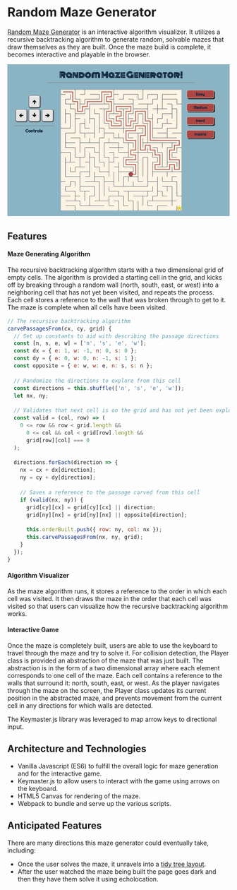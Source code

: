 # Random Maze Generator

[Random Maze Generator](https://djfletcher.github.io/MazeGenerator/) is an interactive algorithm visualizer. It utilizes a recursive backtracking algorithm to generate random, solvable mazes that draw themselves as they are built. Once the maze build is complete, it becomes interactive and playable in the browser.

![Maze](./images/maze.png)

## Features

#### Maze Generating Algorithm

The recursive backtracking algorithm starts with a two dimensional grid of empty cells. The algorithm is provided a starting cell in the grid, and kicks off by breaking through a random wall (north, south, east, or west) into a neighboring cell that has not yet been visited, and repeats the process. Each cell stores a reference to the wall that was broken through to get to it. The maze is complete when all cells have been visited.

````javascript
// The recursive backtracking algorithm
carvePassagesFrom(cx, cy, grid) {
  // Set up constants to aid with describing the passage directions
  const [n, s, e, w] = ['n', 's', 'e', 'w'];
  const dx = { e: 1, w: -1, n: 0, s: 0 };
  const dy = { e: 0, w: 0, n: -1, s: 1 };
  const opposite = { e: w, w: e, n: s, s: n };

  // Randomize the directions to explore from this cell
  const directions = this.shuffle(['n', 's', 'e', 'w']);
  let nx, ny;

  // Validates that next cell is on the grid and has not yet been explored
  const valid = (col, row) => (
    0 <= row && row < grid.length &&
      0 <= col && col < grid[row].length &&
      grid[row][col] === 0
  );

  directions.forEach(direction => {
    nx = cx + dx[direction];
    ny = cy + dy[direction];

    // Saves a reference to the passage carved from this cell
    if (valid(nx, ny)) {
      grid[cy][cx] = grid[cy][cx] || direction;
      grid[ny][nx] = grid[ny][nx] || opposite[direction];

      this.orderBuilt.push({ row: ny, col: nx });
      this.carvePassagesFrom(nx, ny, grid);
    }
  });
}
````

#### Algorithm Visualizer

As the maze algorithm runs, it stores a reference to the order in which each cell was visited. It then draws the maze in the order that each cell was visited so that users can visualize how the recursive backtracking algorithm works.


#### Interactive Game

Once the maze is completely built, users are able to use the keyboard to travel through the maze and try to solve it. For collision detection, the Player class is provided an abstraction of the maze that was just built. The abstraction is in the form of a two dimensional array where each element corresponds to one cell of the maze. Each cell contains a reference to the walls that surround it: north, south, east, or west. As the player navigates through the maze on the screen, the Player class updates its current position in the abstracted maze, and prevents movement from the current cell in any directions for which walls are detected.

The Keymaster.js library was leveraged to map arrow keys to directional input.

## Architecture and Technologies

+ Vanilla Javascript (ES6) to fulfill the overall logic for maze generation and for the interactive game.
+ Keymaster.js to allow users to interact with the game using arrows on the keyboard.
+ HTML5 Canvas for rendering of the maze.
+ Webpack to bundle and serve up the various scripts.

## Anticipated Features

There are many directions this maze generator could eventually take, including:

+ Once the user solves the maze, it unravels into a <a href="https://bl.ocks.org/mbostock/061b3929ba0f3964d335" target="_blank">tidy tree layout</a>.
+ After the user watched the maze being built the page goes dark and then they have them solve it using echolocation.
